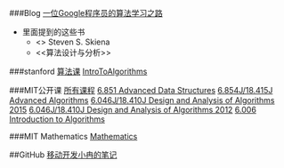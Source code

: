 ###Blog
[一位Google程序员的算法学习之路](http://mp.weixin.qq.com/s?__biz=MzAxNDI5NzEzNg==&mid=402273196&idx=1&sn=ef5ec5392a2f3e22d511f51c49772a4f&scene=5&srcid=0601ne1JzGS7EcK77VDp2YaU#rd)
* 里面提到的这些书
  * <<The Algorithm Design Manual>> Steven S. Skiena
  * <<算法设计与分析>>

###stanford
[算法课](http://web.stanford.edu/class/cs161/)
[IntroToAlgorithms](http://openclassroom.stanford.edu/MainFolder/CoursePage.php?course=IntroToAlgorithms)

###MIT公开课
[所有课程](http://ocw.mit.edu/courses/)
[6.851 Advanced Data Structures](http://ocw.mit.edu/courses/electrical-engineering-and-computer-science/6-851-advanced-data-structures-spring-2012/#)
[6.854J/18.415J Advanced Algorithms](http://ocw.mit.edu/courses/electrical-engineering-and-computer-science/6-854j-advanced-algorithms-fall-2008/)
[6.046J/18.410J Design and Analysis of Algorithms 2015](http://ocw.mit.edu/courses/electrical-engineering-and-computer-science/6-046j-design-and-analysis-of-algorithms-spring-2015/index.htm)
[6.046J/18.410J Design and Analysis of Algorithms 2012](http://ocw.mit.edu/courses/electrical-engineering-and-computer-science/6-046j-design-and-analysis-of-algorithms-spring-2012/)
[6.006 Introduction to Algorithms](http://ocw.mit.edu/courses/electrical-engineering-and-computer-science/6-006-introduction-to-algorithms-fall-2011/)

###MIT Mathematics
[Mathematics](http://ocw.mit.edu/courses/mathematics/)

##GitHub
[移动开发小冉的笔记](https://github.com/nonstriater/Learn-Algorithms)

